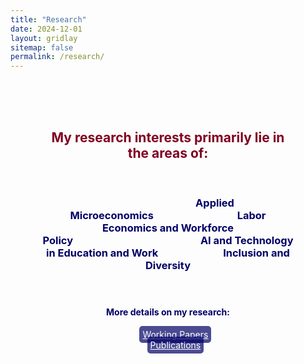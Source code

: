 ```yaml
---
title: "Research"
date: 2024-12-01
layout: gridlay
sitemap: false
permalink: /research/
---
```


<div style="background-image: url('/assets/images/DMSB1.jpg'); background-size: cover; background-position: center; padding: 50px; color: white; text-align: center;">

  <h2><span style="color: #800020;"><strong>My research interests primarily lie in the areas of:</strong></span></h2>
||

  <h3 style="color: #000066; margin-bottom: 20px;">
  <span style="margin-right: 130px; margin-left: 150px;"><strong>Applied Microeconomics</strong></span> 
  <span style="margin-right: 200px;"><strong>Labor Economics and Workforce Policy</strong></span> 
  <span style="margin-right: 100px;"><strong>AI and Technology in Education and Work</strong></span>
  <span><strong>Inclusion and Diversity</strong></span>
</h3>
  
  ||

  <h4><span style="color: #000066;"><strong>More details on my research:</strong></span></h4>
  <ul>
    <li><a href="/research/working/" style="color: white; background-color: rgba(0, 0, 102, 0.7); padding: 5px; border-radius: 5px;">Working Papers</a></li>
    <li><a href="/research/published/" style="color: white; background-color: rgba(0, 0, 102, 0.7); padding: 5px; border-radius: 5px;">Publications</a></li>
  </ul>

</div>

